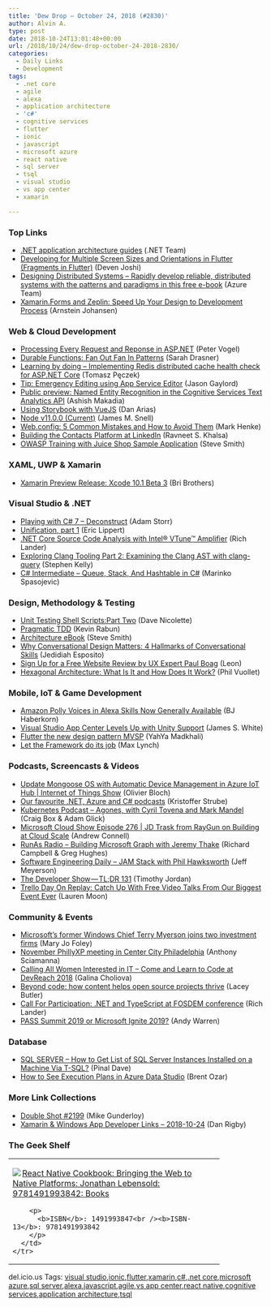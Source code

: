 ```yaml
---
title: 'Dew Drop – October 24, 2018 (#2830)'
author: Alvin A.
type: post
date: 2018-10-24T13:01:48+00:00
url: /2018/10/24/dew-drop-october-24-2018-2830/
categories:
  - Daily Links
  - Development
tags:
  - .net core
  - agile
  - alexa
  - application architecture
  - 'c#'
  - cognitive services
  - flutter
  - ionic
  - javascript
  - microsoft azure
  - react native
  - sql server
  - tsql
  - visual studio
  - vs app center
  - xamarin

---
```

### <a name="top"></a>Top Links

  * <a href="https://www.microsoft.com/net/learn/dotnet/architecture-guides" target="_blank">.NET application architecture guides</a> (.NET Team)
  * <a href="https://medium.com/flutter-community/developing-for-multiple-screen-sizes-and-orientations-in-flutter-fragments-in-flutter-a4c51b849434" target="_blank">Developing for Multiple Screen Sizes and Orientations in Flutter (Fragments in Flutter)</a> (Deven Joshi)
  * <a href="https://azure.microsoft.com/en-us/resources/designing-distributed-systems/" target="_blank">Designing Distributed Systems &#8211; Rapidly develop reliable, distributed systems with the patterns and paradigms in this free e-book</a> (Azure Team)
  * <a href="https://blog.xamarin.com/xamarin-forms-and-zeplin-speed-up-your-design-to-development-process/" target="_blank">Xamarin.Forms and Zeplin: Speed Up Your Design to Development Process</a> (Arnstein Johansen)



### <a name="web"></a>Web & Cloud Development

  * <a href="https://visualstudiomagazine.com/articles/2018/10/01/process-every-request.aspx" target="_blank">Processing Every Request and Reponse in ASP.NET</a> (Peter Vogel)
  * <a href="https://css-tricks.com/durable-functions-fan-out-fan-in-patterns/" target="_blank">Durable Functions: Fan Out Fan In Patterns</a> (Sarah Drasner)
  * <a href="http://www.tpeczek.com/2018/10/learning-by-doing-implementing-redis.html" target="_blank">Learning by doing &#8211; Implementing Redis distributed cache health check for ASP.NET Core</a> (Tomasz Pęczek)
  * <a href="https://www.jasongaylord.com/blog/tip-emergency-editing-using-app-service-editor" target="_blank">Tip: Emergency Editing using App Service Editor</a> (Jason Gaylord)
  * <a href="https://azure.microsoft.com/blog/public-preview-named-entity-recognition-in-the-cognitive-services-text-analytics-api/" target="_blank">Public preview: Named Entity Recognition in the Cognitive Services Text Analytics API</a> (Ashish Makadia)
  * <a href="https://auth0.com/blog/using-storybook-with-vuejs/" target="_blank">Using Storybook with VueJS</a> (Dan Arias)
  * <a href="https://nodejs.org/en/blog/release/v11.0.0" target="_blank">Node v11.0.0 (Current)</a> (James M. Snell)
  * <a href="http://feedproxy.google.com/~r/SubMain/~3/3M6hPXo7afo/" target="_blank">Web.config: 5 Common Mistakes and How to Avoid Them</a> (Mark Henke)
  * <a href="https://engineering.linkedin.com/blog/2018/10/building-the-contacts-platform-at-linkedin" target="_blank">Building the Contacts Platform at LinkedIn</a> (Ravneet S. Khalsa)
  * <a href="https://ardalis.com/owasp-training-with-juice-shop-sample-application" target="_blank">OWASP Training with Juice Shop Sample Application</a> (Steve Smith)



### <a name="silverlight"></a>XAML, UWP & Xamarin

  * <a href="https://releases.xamarin.com/preview-release-xcode-10-1-beta-3/" target="_blank">Xamarin Preview Release: Xcode 10.1 Beta 3</a> (Bri Brothers)



### <a name="dotnet"></a>Visual Studio & .NET

  * <a href="https://adamstorr.azurewebsites.net/blog/playing-with-csharp-7-deconstruct" target="_blank">Playing with C# 7 &#8211; Deconstruct</a> (Adam Storr)
  * <a href="https://ericlippert.com/2018/10/24/unification-part-1/" target="_blank">Unification, part 1</a> (Eric Lippert)
  * <a href="https://blogs.msdn.microsoft.com/dotnet/2018/10/23/net-core-source-code-analysis-with-intel-vtune-amplifier/" target="_blank">.NET Core Source Code Analysis with Intel® VTune™ Amplifier</a> (Rich Lander)
  * <a href="https://blogs.msdn.microsoft.com/vcblog/2018/10/23/exploring-clang-tooling-part-2-examining-the-clang-ast-with-clang-query/" target="_blank">Exploring Clang Tooling Part 2: Examining the Clang AST with clang-query</a> (Stephen Kelly)
  * <a href="https://code-maze.com/csharp-queue-stack-hashtable/" target="_blank">C# Intermediate – Queue, Stack, And Hashtable in C#</a> (Marinko Spasojevic)



### <a name="design"></a>Design, Methodology & Testing

  * <a href="http://feedproxy.google.com/~r/LeadingAgile/~3/n1hX5GKpGEU/" target="_blank">Unit Testing Shell Scripts:Part Two</a> (Dave Nicolette)
  * <a href="https://blogs.msdn.microsoft.com/premier_developer/2018/10/23/pragmatic-tdd/" target="_blank">Pragmatic TDD</a> (Kevin Rabun)
  * <a href="https://ardalis.com/architecture-ebook" target="_blank">Architecture eBook</a> (Steve Smith)
  * <a href="https://developer.amazon.com/blogs/alexa/post/3c36c980-665a-4afc-974d-86797281a5cc/why-conversational-design-matters-4-hallmarks-of-conversational-skills" target="_blank">Why Conversational Design Matters: 4 Hallmarks of Conversational Skills</a> (Jedidiah Esposito)
  * <a href="https://blog.balsamiq.com/boag-ux-review/" target="_blank">Sign Up for a Free Website Review by UX Expert Paul Boag</a> (Leon)
  * <a href="https://blog.ndepend.com/hexagonal-architecture/" target="_blank">Hexagonal Architecture: What Is It and How Does It Work?</a> (Phil Vuollet)



### <a name="mobile"></a>Mobile, IoT & Game Development

  * <a href="https://developer.amazon.com:443/blogs/alexa/post/baee53c1-5b03-4580-b57a-ee9510413354/amazon-polly-voices-in-alexa-skills-now-generally-available" target="_blank">Amazon Polly Voices in Alexa Skills Now Generally Available</a> (BJ Haberkorn)
  * <a href="https://blogs.msdn.microsoft.com/vsappcenter/visual-studio-app-center-levels-up-with-unity-support/" target="_blank">Visual Studio App Center Levels Up with Unity Support</a> (James S. White)
  * <a href="https://medium.com/flutter-community/flutter-the-new-design-pattern-mvsp-9bda2123001c?source=rss----86fb29d7cc6a---4" target="_blank">Flutter the new design pattern MVSP</a> (YahYa Madkhali)
  * <a href="https://blog.ionicframework.com/let-framework-do-its-job/" target="_blank">Let the Framework do its job</a> (Max Lynch)



### <a name="podcasts"></a>Podcasts, Screencasts & Videos

  * <a href="https://channel9.msdn.com/Shows/Internet-of-Things-Show/Update-Mongoose-OS-with-Automatic-Device-Management-in-Azure-IoT-Hub?WT.mc_id=DX_MVP4025064" target="_blank">Update Mongoose OS with Automatic Device Management in Azure IoT Hub | Internet of Things Show</a> (Olivier Bloch)
  * <a href="https://blog.elmah.io/our-favourite-net-azure-and-csharp-podcasts/" target="_blank">Our favourite .NET, Azure and C# podcasts</a> (Kristoffer Strube)
  * <a href="https://kubernetespodcast.com/episode/026-agones/" target="_blank">Kubernetes Podcast &#8211; Agones, with Cyril Tovena and Mark Mandel</a> (Craig Box & Adam Glick)
  * <a href="http://feeds.microsoftcloudshow.com/~r/microsoftcloudshowepisodes/~3/r27PJ8ht8zM/276-jd-trask-from-raygun-on-building-at-cloud-scale" target="_blank">Microsoft Cloud Show Episode 276 | JD Trask from RayGun on Building at Cloud Scale</a> (Andrew Connell)
  * <a href="http://feedproxy.google.com/~r/RunaAsRadioWma/~3/1M0vk42dSPk/default.aspx" target="_blank">RunAs Radio &#8211; Building Microsoft Graph with Jeremy Thake</a> (Richard Campbell & Greg Hughes)
  * <a href="https://softwareengineeringdaily.com/2018/10/24/jam-stack-with-phil-hawksworth/" target="_blank">Software Engineering Daily &#8211; JAM Stack with Phil Hawksworth</a> (Jeff Meyerson)
  * <a href="https://medium.com/google-developers/the-developer-show-tl-dr-131-30208e7cfd77?source=rss----2e5ce7f173a5---4" target="_blank">The Developer Show — TL;DR 131</a> (Timothy Jordan)
  * <a href="https://blog.trello.com/introducing-trello-day-talks-replay" target="_blank">Trello Day On Replay: Catch Up With Free Video Talks From Our Biggest Event Ever</a> (Lauren Moon)



### <a name="events"></a>Community & Events

  * <a href="https://www.zdnet.com/article/microsofts-former-windows-chief-terry-myerson-joins-two-investment-firms/#ftag=RSSbaffb68" target="_blank">Microsoft&#8217;s former Windows Chief Terry Myerson joins two investment firms</a> (Mary Jo Foley)
  * <a href="https://coalition.agileuprising.com/t/november-phillyxp-meeting-in-center-city-philadelphia/1877" target="_blank">November PhillyXP meeting in Center City Philadelphia</a> (Anthony Sciamanna)
  * <a href="https://www.telerik.com/blogs/calling-women-interested-in-it-learn-to-code-devreach-2018" target="_blank">Calling All Women Interested in IT &#8211; Come and Learn to Code at DevReach 2018</a> (Galina Choliova)
  * <a href="https://open.microsoft.com/2018/10/23/content-strategy-open-source-projects-stephanie-morillo/" target="_blank">Beyond code: how content helps open source projects thrive</a> (Lacey Butler)
  * <a href="https://blogs.msdn.microsoft.com/dotnet/2018/10/23/call-for-participation-net-and-typescript-at-fosdem-conference/" target="_blank">Call For Participation: .NET and TypeScript at FOSDEM conference</a> (Rich Lander)
  * <a href="http://feedproxy.google.com/~r/Sqlandy/~3/Hqw2AJ6hFzM/" target="_blank">PASS Summit 2019 or Microsoft Ignite 2019?</a> (Andy Warren)



### <a name="sql"></a>Database

  * <a href="https://blog.sqlauthority.com/2018/10/24/sql-server-how-to-get-list-of-sql-server-instances-installed-on-a-machine-via-t-sql/" target="_blank">SQL SERVER – How to Get List of SQL Server Instances Installed on a Machine Via T-SQL?</a> (Pinal Dave)
  * <a href="http://feedproxy.google.com/~r/BrentOzar-SqlServerDba/~3/wC79jHKo6vw/" target="_blank">How to See Execution Plans in Azure Data Studio</a> (Brent Ozar)



### <a name="links"></a>More Link Collections

  * <a href="https://afreshcup.com/home/2018/10/24/double-shot-2199.html" target="_blank">Double Shot #2199</a> (Mike Gunderloy)
  * <a href="https://links.danrigby.com/2018/10/app-developer-links-2018-10-24/" target="_blank">Xamarin & Windows App Developer Links &#8211; 2018-10-24</a> (Dan Rigby)



### <a name="shelf"></a>The Geek Shelf

<div class="wlWriterEditableSmartContent" id="scid:7dc1bd33-94bd-46fd-a20b-0131235bcd47:2cb94ffe-d9a4-4a5f-bcaf-004ea7c57df7" style="margin: 0px; padding: 0px; float: none; display: inline;">
  <table cellspacing="0" cellpadding="2" width="400" border="0" unselectable="on">
    <tr>
      <td valign="top" width="400">
        <p>
          <a title="React Native Cookbook: Bringing the Web to Native Platforms: Jonathan Lebensold: 9781491993842: Books" href="https://www.amazon.com/exec/obidos/ASIN/1491993847/amavin-20"><img data-recalc-dims="1" decoding="async" src="https://i0.wp.com/images-na.ssl-images-amazon.com/images/I/51XHBjqNpnL._AC_US218_.jpg?w=660&#038;ssl=1" border="0" align="left" style="float:left" />React Native Cookbook: Bringing the Web to Native Platforms: Jonathan Lebensold: 9781491993842: Books</a>
        </p>
        
        <p>
          <b>ISBN</b>: 1491993847<br /><b>ISBN-13</b>: 9781491993842
        </p>
      </td>
    </tr>
  </table>
</div>



<div class="wlWriterEditableSmartContent" id="scid:77ECF5F8-D252-44F5-B4EB-D463C5396A79:211c047d-4e76-42de-8b59-1de0bef44433" style="margin: 0px; padding: 0px; float: none; display: inline;">
  del.icio.us Tags: <a href="http://del.icio.us/popular/visual+studio" rel="tag">visual studio</a>,<a href="http://del.icio.us/popular/ionic" rel="tag">ionic</a>,<a href="http://del.icio.us/popular/flutter" rel="tag">flutter</a>,<a href="http://del.icio.us/popular/xamarin" rel="tag">xamarin</a>,<a href="http://del.icio.us/popular/c%23" rel="tag">c#</a>,<a href="http://del.icio.us/popular/.net+core" rel="tag">.net core</a>,<a href="http://del.icio.us/popular/microsoft+azure" rel="tag">microsoft azure</a>,<a href="http://del.icio.us/popular/sql+server" rel="tag">sql server</a>,<a href="http://del.icio.us/popular/alexa" rel="tag">alexa</a>,<a href="http://del.icio.us/popular/javascript" rel="tag">javascript</a>,<a href="http://del.icio.us/popular/agile" rel="tag">agile</a>,<a href="http://del.icio.us/popular/vs+app+center" rel="tag">vs app center</a>,<a href="http://del.icio.us/popular/react+native" rel="tag">react native</a>,<a href="http://del.icio.us/popular/cognitive+services" rel="tag">cognitive services</a>,<a href="http://del.icio.us/popular/application+architecture" rel="tag">application architecture</a>,<a href="http://del.icio.us/popular/tsql" rel="tag">tsql</a>
</div>